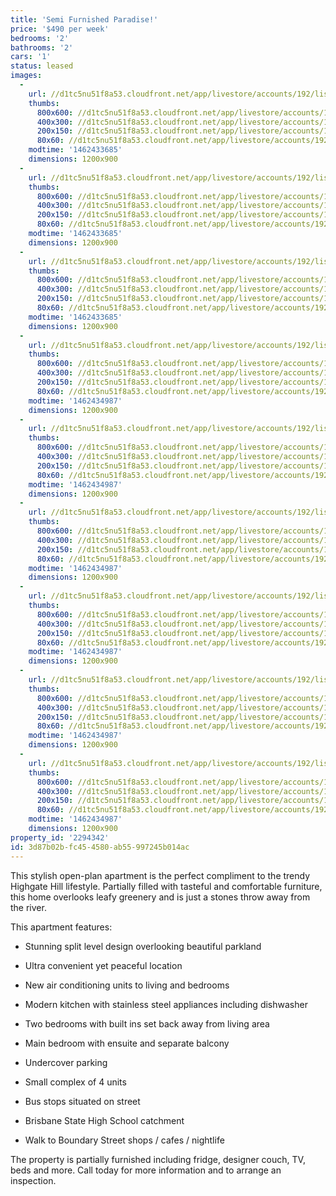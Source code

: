 ```yaml
---
title: 'Semi Furnished Paradise!'
price: '$490 per week'
bedrooms: '2'
bathrooms: '2'
cars: '1'
status: leased
images:
  -
    url: //d1tc5nu51f8a53.cloudfront.net/app/livestore/accounts/192/listings/793680/images/Paradise-4-22-Living_3573501808_20160505053055.jpg
    thumbs:
      800x600: //d1tc5nu51f8a53.cloudfront.net/app/livestore/accounts/192/listings/793680/images/Paradise-4-22-Living_3573501808_20160505053055_800x600.jpg
      400x300: //d1tc5nu51f8a53.cloudfront.net/app/livestore/accounts/192/listings/793680/images/Paradise-4-22-Living_3573501808_20160505053055_400x300.jpg
      200x150: //d1tc5nu51f8a53.cloudfront.net/app/livestore/accounts/192/listings/793680/images/Paradise-4-22-Living_3573501808_20160505053055_200x150.jpg
      80x60: //d1tc5nu51f8a53.cloudfront.net/app/livestore/accounts/192/listings/793680/images/Paradise-4-22-Living_3573501808_20160505053055_80x60.jpg
    modtime: '1462433685'
    dimensions: 1200x900
  -
    url: //d1tc5nu51f8a53.cloudfront.net/app/livestore/accounts/192/listings/793680/images/Paradise-4-22-Kitche_6352336663_20160505053000.jpg
    thumbs:
      800x600: //d1tc5nu51f8a53.cloudfront.net/app/livestore/accounts/192/listings/793680/images/Paradise-4-22-Kitche_6352336663_20160505053000_800x600.jpg
      400x300: //d1tc5nu51f8a53.cloudfront.net/app/livestore/accounts/192/listings/793680/images/Paradise-4-22-Kitche_6352336663_20160505053000_400x300.jpg
      200x150: //d1tc5nu51f8a53.cloudfront.net/app/livestore/accounts/192/listings/793680/images/Paradise-4-22-Kitche_6352336663_20160505053000_200x150.jpg
      80x60: //d1tc5nu51f8a53.cloudfront.net/app/livestore/accounts/192/listings/793680/images/Paradise-4-22-Kitche_6352336663_20160505053000_80x60.jpg
    modtime: '1462433685'
    dimensions: 1200x900
  -
    url: //d1tc5nu51f8a53.cloudfront.net/app/livestore/accounts/192/listings/793680/images/Paradise-4-22-Kitche_6739155185_20160505052927.jpg
    thumbs:
      800x600: //d1tc5nu51f8a53.cloudfront.net/app/livestore/accounts/192/listings/793680/images/Paradise-4-22-Kitche_6739155185_20160505052927_800x600.jpg
      400x300: //d1tc5nu51f8a53.cloudfront.net/app/livestore/accounts/192/listings/793680/images/Paradise-4-22-Kitche_6739155185_20160505052927_400x300.jpg
      200x150: //d1tc5nu51f8a53.cloudfront.net/app/livestore/accounts/192/listings/793680/images/Paradise-4-22-Kitche_6739155185_20160505052927_200x150.jpg
      80x60: //d1tc5nu51f8a53.cloudfront.net/app/livestore/accounts/192/listings/793680/images/Paradise-4-22-Kitche_6739155185_20160505052927_80x60.jpg
    modtime: '1462433685'
    dimensions: 1200x900
  -
    url: //d1tc5nu51f8a53.cloudfront.net/app/livestore/accounts/192/listings/793680/images/Paradise-4-22-View-S_5250758054_20160505053051.jpg
    thumbs:
      800x600: //d1tc5nu51f8a53.cloudfront.net/app/livestore/accounts/192/listings/793680/images/Paradise-4-22-View-S_5250758054_20160505053051_800x600.jpg
      400x300: //d1tc5nu51f8a53.cloudfront.net/app/livestore/accounts/192/listings/793680/images/Paradise-4-22-View-S_5250758054_20160505053051_400x300.jpg
      200x150: //d1tc5nu51f8a53.cloudfront.net/app/livestore/accounts/192/listings/793680/images/Paradise-4-22-View-S_5250758054_20160505053051_200x150.jpg
      80x60: //d1tc5nu51f8a53.cloudfront.net/app/livestore/accounts/192/listings/793680/images/Paradise-4-22-View-S_5250758054_20160505053051_80x60.jpg
    modtime: '1462434987'
    dimensions: 1200x900
  -
    url: //d1tc5nu51f8a53.cloudfront.net/app/livestore/accounts/192/listings/793680/images/Paradise-4-22-Living_4820947703_20160505052951.jpg
    thumbs:
      800x600: //d1tc5nu51f8a53.cloudfront.net/app/livestore/accounts/192/listings/793680/images/Paradise-4-22-Living_4820947703_20160505052951_800x600.jpg
      400x300: //d1tc5nu51f8a53.cloudfront.net/app/livestore/accounts/192/listings/793680/images/Paradise-4-22-Living_4820947703_20160505052951_400x300.jpg
      200x150: //d1tc5nu51f8a53.cloudfront.net/app/livestore/accounts/192/listings/793680/images/Paradise-4-22-Living_4820947703_20160505052951_200x150.jpg
      80x60: //d1tc5nu51f8a53.cloudfront.net/app/livestore/accounts/192/listings/793680/images/Paradise-4-22-Living_4820947703_20160505052951_80x60.jpg
    modtime: '1462434987'
    dimensions: 1200x900
  -
    url: //d1tc5nu51f8a53.cloudfront.net/app/livestore/accounts/192/listings/793680/images/Paradise-4-22-Bathro_9083363852_20160505052726.jpg
    thumbs:
      800x600: //d1tc5nu51f8a53.cloudfront.net/app/livestore/accounts/192/listings/793680/images/Paradise-4-22-Bathro_9083363852_20160505052726_800x600.jpg
      400x300: //d1tc5nu51f8a53.cloudfront.net/app/livestore/accounts/192/listings/793680/images/Paradise-4-22-Bathro_9083363852_20160505052726_400x300.jpg
      200x150: //d1tc5nu51f8a53.cloudfront.net/app/livestore/accounts/192/listings/793680/images/Paradise-4-22-Bathro_9083363852_20160505052726_200x150.jpg
      80x60: //d1tc5nu51f8a53.cloudfront.net/app/livestore/accounts/192/listings/793680/images/Paradise-4-22-Bathro_9083363852_20160505052726_80x60.jpg
    modtime: '1462434987'
    dimensions: 1200x900
  -
    url: //d1tc5nu51f8a53.cloudfront.net/app/livestore/accounts/192/listings/793680/images/Paradise-4-22-Bed1a-_1672524125_20160505052810.jpg
    thumbs:
      800x600: //d1tc5nu51f8a53.cloudfront.net/app/livestore/accounts/192/listings/793680/images/Paradise-4-22-Bed1a-_1672524125_20160505052810_800x600.jpg
      400x300: //d1tc5nu51f8a53.cloudfront.net/app/livestore/accounts/192/listings/793680/images/Paradise-4-22-Bed1a-_1672524125_20160505052810_400x300.jpg
      200x150: //d1tc5nu51f8a53.cloudfront.net/app/livestore/accounts/192/listings/793680/images/Paradise-4-22-Bed1a-_1672524125_20160505052810_200x150.jpg
      80x60: //d1tc5nu51f8a53.cloudfront.net/app/livestore/accounts/192/listings/793680/images/Paradise-4-22-Bed1a-_1672524125_20160505052810_80x60.jpg
    modtime: '1462434987'
    dimensions: 1200x900
  -
    url: //d1tc5nu51f8a53.cloudfront.net/app/livestore/accounts/192/listings/793680/images/Paradise-4-22-Bed1-S_3285769680_20160505053353.jpg
    thumbs:
      800x600: //d1tc5nu51f8a53.cloudfront.net/app/livestore/accounts/192/listings/793680/images/Paradise-4-22-Bed1-S_3285769680_20160505053353_800x600.jpg
      400x300: //d1tc5nu51f8a53.cloudfront.net/app/livestore/accounts/192/listings/793680/images/Paradise-4-22-Bed1-S_3285769680_20160505053353_400x300.jpg
      200x150: //d1tc5nu51f8a53.cloudfront.net/app/livestore/accounts/192/listings/793680/images/Paradise-4-22-Bed1-S_3285769680_20160505053353_200x150.jpg
      80x60: //d1tc5nu51f8a53.cloudfront.net/app/livestore/accounts/192/listings/793680/images/Paradise-4-22-Bed1-S_3285769680_20160505053353_80x60.jpg
    modtime: '1462434987'
    dimensions: 1200x900
  -
    url: //d1tc5nu51f8a53.cloudfront.net/app/livestore/accounts/192/listings/793680/images/Paradise-4-22-Bed2-S_7959752679_20160505052903.jpg
    thumbs:
      800x600: //d1tc5nu51f8a53.cloudfront.net/app/livestore/accounts/192/listings/793680/images/Paradise-4-22-Bed2-S_7959752679_20160505052903_800x600.jpg
      400x300: //d1tc5nu51f8a53.cloudfront.net/app/livestore/accounts/192/listings/793680/images/Paradise-4-22-Bed2-S_7959752679_20160505052903_400x300.jpg
      200x150: //d1tc5nu51f8a53.cloudfront.net/app/livestore/accounts/192/listings/793680/images/Paradise-4-22-Bed2-S_7959752679_20160505052903_200x150.jpg
      80x60: //d1tc5nu51f8a53.cloudfront.net/app/livestore/accounts/192/listings/793680/images/Paradise-4-22-Bed2-S_7959752679_20160505052903_80x60.jpg
    modtime: '1462434987'
    dimensions: 1200x900
property_id: '2294342'
id: 3d87b02b-fc45-4580-ab55-997245b014ac
---
```

This stylish open-plan apartment is the perfect compliment to the trendy Highgate Hill lifestyle. Partially filled with tasteful and comfortable furniture, this home overlooks leafy greenery and is just a stones throw away from the river. 

This apartment features:

*  Stunning split level design overlooking beautiful parkland
*  Ultra convenient yet peaceful location
*  New air conditioning units to living and bedrooms
*  Modern kitchen with stainless steel appliances including dishwasher
*  Two bedrooms with built ins set back away from living area 
*  Main bedroom with ensuite and separate balcony
*  Undercover parking
*  Small complex of 4 units

*  Bus stops situated on street
*  Brisbane State High School catchment
*  Walk to Boundary Street shops / cafes / nightlife

The property is partially furnished including fridge, designer couch, TV, beds and more. Call today for more information and to arrange an inspection.